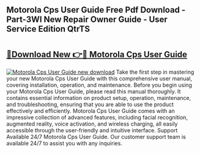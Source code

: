 ## Motorola Cps User Guide Free Pdf Download - Part-3WI New Repair Owner Guide - User Service Edition QtrTS

# <h2><a href="http://bc70435.oget.top/?id=Motorola+Cps+User+Guide">🔗Download New 👉🔴 Motorola Cps User Guide</a></h2>

[![Motorola Cps User Guide new download](https://i.imgur.com/5g1atiW.png)](http://bc70435.oget.top/?id=Motorola+Cps+User+Guide)
Take the first step in mastering your new Motorola Cps User Guide with this comprehensive user manual, covering installation, operation, and maintenance. Before you begin using your Motorola Cps User Guide, please read this manual thoroughly. It contains essential information on product setup, operation, maintenance, and troubleshooting, ensuring that you are able to use the product effectively and efficiently. Motorola Cps User Guide comes with an impressive collection of advanced features, including facial recognition, augmented reality, voice activation, and wireless charging, all easily accessible through the user-friendly and intuitive interface. Support Available 24/7 Motorola Cps User Guide. Our customer support team is available 24/7 to assist you with any inquiries.
